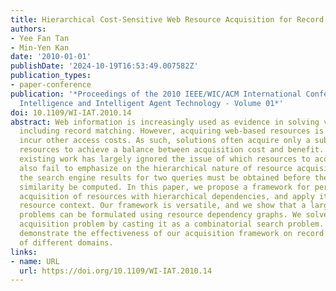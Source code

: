 ```yaml
---
title: Hierarchical Cost-Sensitive Web Resource Acquisition for Record Matching
authors:
- Yee Fan Tan
- Min-Yen Kan
date: '2010-01-01'
publishDate: '2024-10-19T16:53:49.007582Z'
publication_types:
- paper-conference
publication: '*Proceedings of the 2010 IEEE/WIC/ACM International Conference on Web
  Intelligence and Intelligent Agent Technology - Volume 01*'
doi: 10.1109/WI-IAT.2010.14
abstract: Web information is increasingly used as evidence in solving various problems,
  including record matching. However, acquiring web-based resources is slow and can
  incur other access costs. As such, solutions often acquire only a subset of the
  resources to achieve a balance between acquisition cost and benefit. Unfortunately,
  existing work has largely ignored the issue of which resources to acquire. They
  also fail to emphasize on the hierarchical nature of resource acquisitions, e.g.,
  the search engine results for two queries must be obtained before their TF-IDF cosine
  similarity be computed. In this paper, we propose a framework for performing cost-sensitive
  acquisition of resources with hierarchical dependencies, and apply it to the web
  resource context. Our framework is versatile, and we show that a large variety of
  problems can be formulated using resource dependency graphs. We solve the resource
  acquisition problem by casting it as a combinatorial search problem. Finally, we
  demonstrate the effectiveness of our acquisition framework on record matching problems
  of different domains.
links:
- name: URL
  url: https://doi.org/10.1109/WI-IAT.2010.14
---
```

